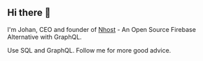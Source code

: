 ## Hi there 👋

I'm Johan, CEO and founder of [Nhost](https://github.com/nhost/nhost) - An Open Source Firebase Alternative with GraphQL.

Use SQL and GraphQL. Follow me for more good advice.
